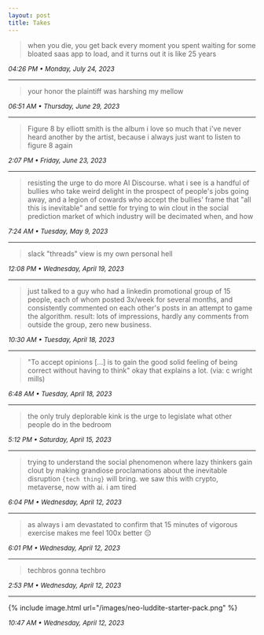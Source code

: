 ```yaml
---
layout: post
title: Takes
---
```


> when you die, you get back every moment you spent waiting for some bloated saas app to load, and it turns out it is like 25 years

_04:26 PM • Monday, July 24, 2023_

---

> your honor the plaintiff was harshing my mellow

_06:51 AM • Thursday, June 29, 2023_

---

> Figure 8 by elliott smith is the album i love so much that i've never heard another by the artist, because i always just want to listen to figure 8 again

_2:07 PM • Friday, June 23, 2023_

---

> resisting the urge to do more AI Discourse. what i see is a handful of bullies who take weird delight in the prospect of people's jobs going away, and a legion of cowards who accept the bullies' frame that "all this is inevitable" and settle for trying to win clout in the social prediction market of which industry will be decimated when, and how

_7:24 AM • Tuesday, May 9, 2023_

---

> slack "threads" view is my own personal hell

_12:08 PM • Wednesday, April 19, 2023_

---

> just talked to a guy who had a linkedin promotional group of 15 people, each of whom posted 3x/week for several months, and consistently commented on each other's posts in an attempt to game the algorithm. result: lots of impressions, hardly any comments from outside the group, zero new business.

_10:30 AM • Tuesday, April 18, 2023_

---

> "To accept opinions [...] is to gain the good solid feeling of being correct without having to think" okay that explains a lot. (via: c wright mills)

_6:48 AM • Tuesday, April 18, 2023_

---

> the only truly deplorable kink is the urge to legislate what other people do in the bedroom

_5:12 PM • Saturday, April 15, 2023_

---

> trying to understand the social phenomenon where lazy thinkers gain clout by making grandiose proclamations about the inevitable disruption `{tech thing}` will bring. we saw this with crypto, metaverse, now with ai. i am tired

_6:04 PM • Wednesday, April 12, 2023_

---

> as always i am devastated to confirm that 15 minutes of vigorous exercise makes me feel 100x better 😔

_6:01 PM • Wednesday, April 12, 2023_

---

> techbros gonna techbro

_2:53 PM • Wednesday, April 12, 2023_

---

{% include image.html url="/images/neo-luddite-starter-pack.png" %}

_10:47 AM • Wednesday, April 12, 2023_

<style type="text/css">
em {
  font-size: 13px;
}
</style>
